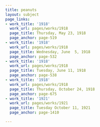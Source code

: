 ```yaml
---
title: peanuts
layout: subject
page_links:
- work_title: '1918'
  work_url: pages/works/1918
  page_title: Thursday, May 23, 1918
  page_anchor: page-519
- work_title: '1918'
  work_url: pages/works/1918
  page_title: Wednesday, June  5, 1918
  page_anchor: page-532
- work_title: '1918'
  work_url: pages/works/1918
  page_title: Tuesday, June 11, 1918
  page_anchor: page-538
- work_title: '1918'
  work_url: pages/works/1918
  page_title: Thursday, October 24, 1918
  page_anchor: page-675
- work_title: '1921'
  work_url: pages/works/1921
  page_title: Tuesday October 11, 1921
  page_anchor: page-1410

---
```

